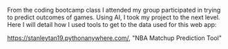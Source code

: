 
From the coding bootcamp class I attended my group participated in trying to predict outcomes of games.  Using AI, I took my project to the next level.  Here I will detail how I used tools to get to the data used for this web app: 

https://stanleytan19.pythonanywhere.com/, "NBA Matchup Prediction Tool"
